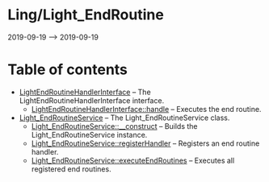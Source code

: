 Ling/Light_EndRoutine
================
2019-09-19 --> 2019-09-19




Table of contents
===========

- [LightEndRoutineHandlerInterface](https://github.com/lingtalfi/Light_EndRoutine/blob/master/doc/api/Ling/Light_EndRoutine/Handler/LightEndRoutineHandlerInterface.md) &ndash; The LightEndRoutineHandlerInterface interface.
    - [LightEndRoutineHandlerInterface::handle](https://github.com/lingtalfi/Light_EndRoutine/blob/master/doc/api/Ling/Light_EndRoutine/Handler/LightEndRoutineHandlerInterface/handle.md) &ndash; Executes the end routine.
- [Light_EndRoutineService](https://github.com/lingtalfi/Light_EndRoutine/blob/master/doc/api/Ling/Light_EndRoutine/Service/Light_EndRoutineService.md) &ndash; The Light_EndRoutineService class.
    - [Light_EndRoutineService::__construct](https://github.com/lingtalfi/Light_EndRoutine/blob/master/doc/api/Ling/Light_EndRoutine/Service/Light_EndRoutineService/__construct.md) &ndash; Builds the Light_EndRoutineService instance.
    - [Light_EndRoutineService::registerHandler](https://github.com/lingtalfi/Light_EndRoutine/blob/master/doc/api/Ling/Light_EndRoutine/Service/Light_EndRoutineService/registerHandler.md) &ndash; Registers an end routine handler.
    - [Light_EndRoutineService::executeEndRoutines](https://github.com/lingtalfi/Light_EndRoutine/blob/master/doc/api/Ling/Light_EndRoutine/Service/Light_EndRoutineService/executeEndRoutines.md) &ndash; Executes all registered end routines.




